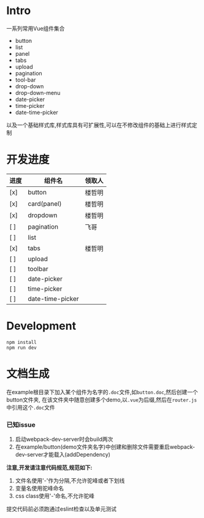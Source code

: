 # Intro
一系列常用Vue组件集合

* button
* list
* panel
* tabs
* upload
* pagination
* tool-bar
* drop-down
* drop-down-menu
* date-picker
* time-picker
* date-time-picker

以及一个基础样式库,样式库具有可扩展性,可以在不修改组件的基础上进行样式定制

# 开发进度

进度 | 组件名 | 领取人
--- | --- | ---
[x] | button | 楼哲明
[x] | card(panel) | 楼哲明
[x] | dropdown | 楼哲明
[ ] | pagination | 飞哥
[ ] | list | 
[x] | tabs | 楼哲明
[ ] | upload |
[ ] | toolbar |
[ ] | date-picker |
[ ] | time-picker |
[ ] | date-time-picker |

# Development
```
npm install
npm run dev
```

# 文档生成
在example根目录下加入某个组件为名字的`.doc`文件,如`button.doc`,然后创建一个button文件夹,
在该文件夹中随意创建多个demo,以`.vue`为后缀,然后在`router.js`中引用这个`.doc`文件

### 已知issue
1. 启动webpack-dev-server时会build两次
2. 在example/button(demo文件夹名字)中创建和删除文件需要重启webpack-dev-server才能载入(addDependency)

**注意,开发请注意代码规范,规范如下:**

1. 文件名使用'-'作为分隔,不允许驼峰或者下划线
2. 变量名使用驼峰命名
3. css class使用'-'命名,不允许驼峰

提交代码前必须跑通过eslint检查以及单元测试

